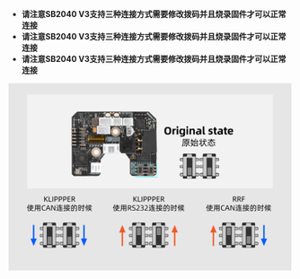 * **请注意SB2040 V3支持三种连接方式需要修改拨码并且烧录固件才可以正常连接**
* **请注意SB2040 V3支持三种连接方式需要修改拨码并且烧录固件才可以正常连接**
* **请注意SB2040 V3支持三种连接方式需要修改拨码并且烧录固件才可以正常连接**



![DIP](../../images/boards/fly_sb2040_v3/DIP.jpg)

